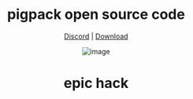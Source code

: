 <div align="center">
  
  # pigpack open source code

[Discord](https://discord.gg/E9VPdRynMN) | [Download](https://github.com/oyzipfile/pigpack-src/releases/download/Release/PigPack-release.jar)


![image](https://cdn.discordapp.com/attachments/1023639930095808522/1025387744345718824/unknown.png)

  # epic hack

 <div align="center">
